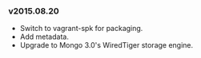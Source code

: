 ### v2015.08.20
- Switch to vagrant-spk for packaging.
- Add metadata.
- Upgrade to Mongo 3.0's WiredTiger storage engine.

